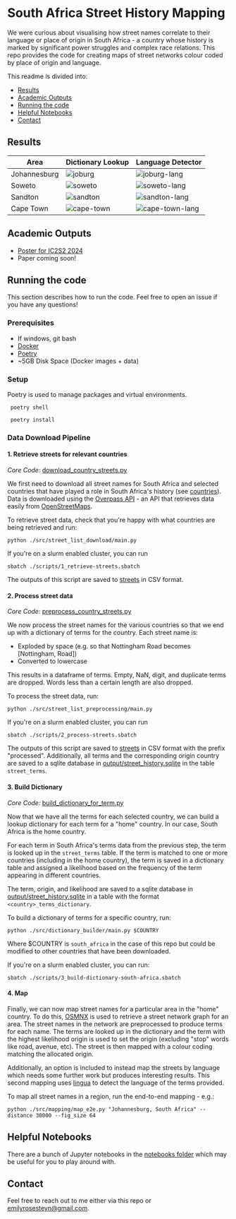 # South Africa Street History Mapping

We were curious about visualising how street names correlate to their language or place of origin in South Africa - a
country whose history is marked by significant power struggles and complex race relations. This repo provides the code
for creating maps of street networks colour coded by place of origin and language.

This readme is divided into:

* [Results](#results)
* [Academic Outputs](#academic-outputs)
* [Running the code](#running-the-code)
* [Helpful Notebooks](#helpful-notebooks)
* [Contact](#contact)

[//]: # (* [References]&#40;#references&#41;)

## Results

| Area         | Dictionary Lookup                                     | Language Detector                                                   |
|--------------|-------------------------------------------------------|---------------------------------------------------------------------|
| Johannesburg | ![joburg](./images/2024-07-03_08-58_johannesburg.png) | ![joburg-lang](./images/2024-07-03_09-02_johannesburg_language.png) |
| Soweto       | ![soweto](./images/2024-07-03_09-02_soweto.png)       | ![soweto-lang](./images/2024-07-03_09-03_soweto_language.png)       |
| Sandton      | ![sandton](./images/2024-07-03_09-04_sandton.png)     | ![sandton-lang](./images/2024-07-03_09-04_sandton_language.png)     |
| Cape Town    | ![cape-town](./images/2024-07-03_09-06_cape_town.png) | ![cape-town-lang](./images/2024-07-03_09-08_cape_town_language.png) |

## Academic Outputs

* [Poster for IC2S2 2024](https://drive.google.com/file/d/1oTQ1dDyFoRqsKCXKTvk2OtT13-hKzsPT/view?usp=drive_link)
* Paper coming soon!

## Running the code

This section describes how to run the code. Feel free to open an issue if you have any questions!

### Prerequisites

* If windows, git bash
* [Docker](https://docs.docker.com/desktop/)
* [Poetry](https://python-poetry.org/docs/)
* ~5GB Disk Space (Docker images + data)

### Setup

Poetry is used to manage packages and virtual environments.

```shell
 poetry shell
```

```shell
 poetry install
```

### Data Download Pipeline

#### 1. Retrieve streets for relevant countries

_Core Code:_ [download_country_streets.py](./src/street_list_download/download_country_streets.py)

We first need to download all street names for South Africa and selected countries that have played a role in South
Africa's history (see [countries](src/utils/country_iso_map.py)). Data is downloaded using
the [Overpass API](https://overpass-api.de) - an API that retrieves data easily
from [OpenStreetMaps](https://www.openstreetmap.org/).

To retrieve street data, check that you're happy with what countries are being retrieved and run:

```shell
python ./src/street_list_download/main.py
```

If you're on a slurm enabled cluster, you can run

```shell
sbatch ./scripts/1_retrieve-streets.sbatch
```

The outputs of this script are saved to [streets](output/streets) in CSV format.

#### 2. Process street data

_Core Code:_ [preprocess_country_streets.py](./src/street_list_preprocessing/preprocess_country_streets.py)

We now process the street names for the various countries so that we end up with a dictionary of terms for the country.
Each street name is:

* Exploded by space (e.g. so that Nottingham Road becomes [Nottingham, Road])
* Converted to lowercase

This results in a dataframe of terms. Empty, NaN, digit, and duplicate terms are dropped. Words less than a certain
length are also dropped.

To process the street data, run:

```shell
python ./src/street_list_preprocessing/main.py
```

If you're on a slurm enabled cluster, you can run

```shell
sbatch ./scripts/2_process-streets.sbatch
```

The outputs of this script are saved to [streets](output/streets) in CSV format with the prefix "processed".
Additionally, all terms and the corresponding origin country are saved to a sqlite database
in [output/street_history.sqlite](output/street_history.sqlite) in the table `street_terms`.

#### 3. Build Dictionary

_Core Code:_ [build_dictionary_for_term.py](./src/dictionary_builder/build_dictionary_for_term.py)

Now that we have all the terms for each selected country, we can build a lookup dictionary for each term for a "home"
country. In our case, South Africa is the home country.

For each term in South Africa's terms data from the previous step, the term is looked up in the `street_terms` table. If
the term is matched to one or more countries (including in the home country), the term is saved in a dictionary table
and assigned a likelihood based on the frequency of the term appearing in different countries.

The term, origin, and likelihood are saved to a sqlite database
in [output/street_history.sqlite](output/street_history.sqlite) in a table with the format `<country>_terms_dictionary`.

To build a dictionary of terms for a specific country, run:

```shell
python ./src/dictionary_builder/main.py $COUNTRY
```

Where $COUNTRY is `south_africa` in the case of this repo but could be modified to other countries that have been
downloaded.

If you're on a slurm enabled cluster, you can run:

```shell
sbatch ./scripts/3_build-dictionary-south-africa.sbatch
```

#### 4. Map

Finally, we can now map street names for a particular area in the "home" country. To do
this, [OSMNX](https://osmnx.readthedocs.io/en/stable/) is used to retrieve a street network graph for an area. The
street names in the network are preprocessed to produce terms for each name. The terms are looked up in the dictionary
and the term with the highest likelihood origin is used to set the origin (excluding "stop" words like road, avenue,
etc). The street is then mapped with a colour coding matching the allocated origin.

Additionally, an option is included to instead map the streets by language which needs some further work but produces
interesting results. This second mapping uses [lingua](https://github.com/pemistahl/lingua-py) to detect the language of
the terms provided.

To map all street names in a region, run the end-to-end mapping - e.g.:

```shell
python ./src/mapping/map_e2e.py "Johannesburg, South Africa" --distance 30000 --fig_size 64
```

## Helpful Notebooks

There are a bunch of Jupyter notebooks in the [notebooks folder](./notebooks) which may be useful for you to play around
with.

[//]: # (TODO: Fill in this section)

[//]: # (- [Sandbox with geofabrik]&#40;notebooks/geofabrik-sandbox.ipynb&#41; &#40;requires pipeline to be run below&#41;)

[//]: # (- [Sandbox with osmnx]&#40;notebooks/osmnx-sandbox.ipynb&#41;)

## Contact

Feel free to reach out to me either via this repo or [emilyrosesteyn@gmail.com](mailto:emilyrosesteyn@gmail.com).
